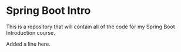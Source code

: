 # Spring Boot Intro

This is a repository that will contain all of the code for my Spring Boot Introduction course.

Added a line here.
